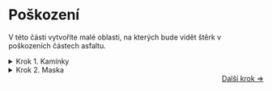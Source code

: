 # Poškození
V této části vytvoříte malé oblasti, na kterých bude vidět štěrk v poškozeních částech asfaltu.

<details>

<summary>Krok 1. Kamínky</summary>

Strukturu jednotlivých kamínků ve štěrku dosáhneme pomocí další **Textury Voronoi** nastavenou na tyto hodnoty:
- **Dimenzi** na 4D (Dosáhneme tím i tmavějších oblastí)
- **Feature output** na Distance to Edge
- **Velikost** na 100

Následně pro slabé zkreslení využijeme znovu **Textury šumu**, kde nastavíme **Detail** na maximum a **Velikost** na 20. Pak vytvořte uzel **Mix color**, jehož Míchací režim vyberte na Lineární světlo, Faktor na 0.3 a do barvy A připojte výstup Objekt uzlu Souřadnice textury a do B samotnou **Texturu šumu**.

Výstup míchacího uzlu připojte k uzlu **Textura Voronoi** a nakonec ještě jednou výstup Objekt připojte i k Vektoru **Textury šumu**.
![A5](https://github.com/user-attachments/assets/56768842-a49c-409a-8277-b32edd9f7213)
</details>
<details>

<summary>Krok 2. Maska</summary>

Stejně jako s prasklinami, i zde nechceme aby štěrk pokrýval celou plochu objektu, ale jenom dané části. Duplikujte tedy uzel **Textura šumu** z minulého kroku a snižte **Velikost** na 3.

Potom přidejte **Rampu barev**, kde posuvníky posuňte vcelku hodně k sobě přibližně do 2/5 lišty (můžete i do jiné části, záleží na tom jak moc chcete aby byl váš asfalt poškozen). Do Faktoru zapojte faktorový výstup nové **Textury šumu**.
![A6](https://github.com/user-attachments/assets/5c34ac53-41db-41a3-8a8c-a5bb44ee7dd2)

_Černou jsou vyznačeny budoucí poškozené oblasti._

Stejně jako minulou Texturu šumu i tuto připojte k Souřadnicím textury.

Poslední částí je přidání míchacího uzlu **Mix color**. Faktor nastavte na 1 a do barvy A připojte Texturu Voronoi tvořící kamínky z prvního kroku a do B Rampu barev.

Jelikož chceme jen světlé hodnoty kamínků v poškozených částech, změňte **Blending mode** uzlu Mix color na **Zesvětlit**.
![A7](https://github.com/user-attachments/assets/77ebcfa2-9af2-481b-b60d-b5878c7fab72)
</details>

<div align="right">
<a href="https://github.com/Milimar16/Blender-realisticke-povrchy/blob/main/Bump%20mapping%20a%20hrubost%20asfaltu.md">Další krok =></a>
 </div>

